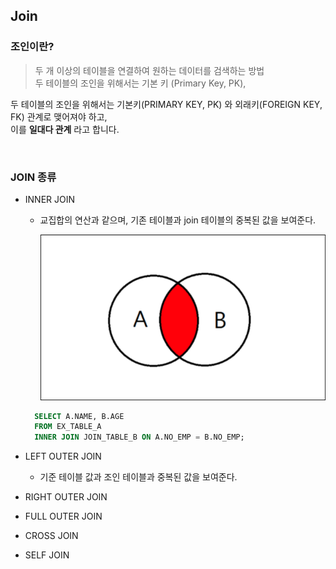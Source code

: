 ## Join

### 조인이란?
> 두 개 이상의 테이블을 연결하여 원하는 데이터를 검색하는 방법  
> 두 테이블의 조인을 위해서는 기본 키 (Primary Key, PK),


두 테이블의 조인을 위해서는 기본키(PRIMARY KEY, PK) 와 외래키(FOREIGN KEY, FK) 관계로 맺어져야 하고,  
이를 **일대다 관계** 라고 합니다.  


<br>

### JOIN 종류
- INNER JOIN
  - 교집합의 연산과 같으며, 기존 테이블과 join 테이블의 중복된 값을 보여준다.
    
    ![InnerJoin](image/InnerJoin.png)

    
  ```sql
    SELECT A.NAME, B.AGE
    FROM EX_TABLE_A
    INNER JOIN JOIN_TABLE_B ON A.NO_EMP = B.NO_EMP;
   ```
    
- LEFT OUTER JOIN
  - 기준 테이블 값과 조인 테이블과 중복된 값을 보여준다.
  

- RIGHT OUTER JOIN
- FULL OUTER JOIN
- CROSS JOIN
- SELF JOIN

